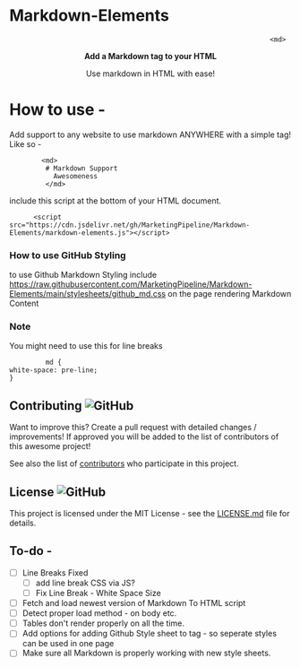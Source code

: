 # Markdown-Elements

 
                                                                     <md>            
                                                                     
<p align="center">     
            <b> Add a Markdown tag to your HTML </b>
            </p>
 <p align="center">              
Use markdown in HTML with ease!
            

</p>







# How to use - 


  Add support to any website to use markdown ANYWHERE with a simple tag! Like so -

            <md>
             # Markdown Support
               Awesomeness
             </md>



   include this script at the bottom of your HTML document.
         
         
          <script src="https://cdn.jsdelivr.net/gh/MarketingPipeline/Markdown-Elements/markdown-elements.js"></script> 
          
          
### How to use GitHub Styling

to use Github Markdown Styling include https://raw.githubusercontent.com/MarketingPipeline/Markdown-Elements/main/stylesheets/github_md.css on the page rendering Markdown Content
          
          

### Note

You might need to use this for line breaks 

             md {
    white-space: pre-line;
    }







## Contributing ![GitHub](https://img.shields.io/github/contributors/MarketingPipeline/Simply-Docs)

Want to improve this? Create a pull request with detailed changes / improvements! If approved you will be added to the list of contributors of this awesome project!

See also the list of
[contributors](https://github.com/MarketingPipeline/Simply-Docs/graphs/contributors) who
participate in this project.

## License ![GitHub](https://img.shields.io/github/license/MarketingPipeline/Markdown-Elements)

This project is licensed under the MIT License - see the
[LICENSE.md](https://github.com/MarketingPipeline/Markdown-Elements/blob/main/LICENSE) file for
details.


## To-do - 

- [ ] Line Breaks Fixed 
   - [ ] add line break CSS via JS?
   - [ ] Fix Line Break - White Space Size
- [ ] Fetch and load newest version of Markdown To HTML script
- [ ] Detect proper load method - on body etc. 
- [ ] Tables don't render properly on all the time. 
- [ ] Add options for adding Github Style sheet to <md> tag - so seperate styles can be used in one page
- [ ] Make sure all Markdown is properly working with new style sheets.  
